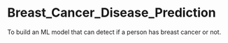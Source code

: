 # Breast_Cancer_Disease_Prediction
To build an ML model that can detect if a person has breast cancer or not.
